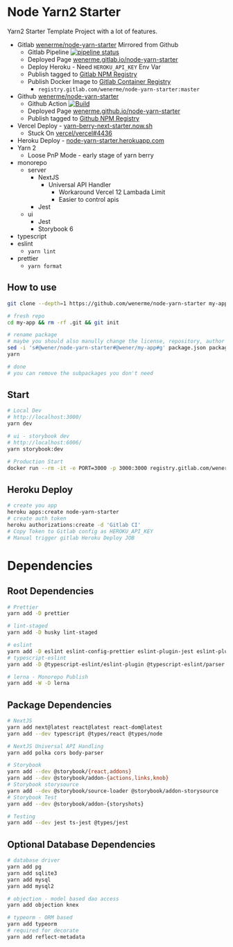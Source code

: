 # Node Yarn2 Starter

Yarn2 Starter Template Project with a lot of features.

- Gitlab [wenerme/node-yarn-starter](https://gitlab.com/wenerme/node-yarn-starter) Mirrored from Github
  - Gitlab Pipeline [![pipeline status](https://gitlab.com/wenerme/node-yarn-starter/badges/master/pipeline.svg)](https://gitlab.com/wenerme/node-yarn-starter/-/pipelines)
  - Deployed Page [wenerme.gitlab.io/node-yarn-starter](https://wenerme.github.io/node-yarn-starter)
  - Deploy Heroku - Need `HEROKU_API_KEY` Env Var
  - Publish tagged to [Gitlab NPM Registry](https://gitlab.com/wenerme/node-yarn-starter/-/packages)
  - Publish Docker Image to [Gitlab Container Registry](https://gitlab.com/wenerme/node-yarn-starter/container_registry) 
    - `registry.gitlab.com/wenerme/node-yarn-starter:master`
- Github [wenerme/node-yarn-starter](https://github.com/wenerme/node-yarn-starter)
  - Github Action [![Build](https://github.com/wenerme/node-yarn-starter/workflows/Build/badge.svg)](https://github.com/wenerme/node-yarn-starter/actions)
  - Deployed Page [wenerme.github.io/node-yarn-starter](https://wenerme.github.io/node-yarn-starter)
  - Publish tagged to [Github NPM Registry](https://github.com/wenerme/node-yarn-starter/packages)
- Vercel Deploy - [yarn-berry-next-starter.now.sh](https://yarn-berry-next-starter.now.sh)
  - Stuck On [vercel/vercel#4436](https://github.com/vercel/vercel/issues/4436)
- Heroku Deploy - [node-yarn-starter.herokuapp.com](https://node-yarn-starter.herokuapp.com)
- Yarn 2
  - Loose PnP Mode - early stage of yarn berry
- monorepo
  - server
    - NextJS
      - Universal API Handler
        - Workaround Vercel 12 Lambada Limit
        - Easier to control apis
    - Jest
  - ui
    - Jest
    - Storybook 6
- typescript
- eslint
    - `yarn lint`
- prettier
    - `yarn format`

## How to use

```bash
git clone --depth=1 https://github.com/wenerme/node-yarn-starter my-app

# fresh repo
cd my-app && rm -rf .git && git init

# rename package
# maybe you should also manully change the license, repository, author etc.
sed -i 's#@wener/node-yarn-starter#@wener/my-app#g' package.json packages/*/package.json packages/**/*.{tsx,ts}
yarn

# done
# you can remove the subpackages you don't need
```

## Start

```bash
# Local Dev
# http://localhost:3000/
yarn dev

# ui - storybook dev
# http://localhost:6006/
yarn storybook:dev

# Production Start
docker run --rm -it -e PORT=3000 -p 3000:3000 registry.gitlab.com/wenerme/node-yarn-starter:master
```

## Heroku Deploy

```bash
# create you app
heroku apps:create node-yarn-starter
# create auth token
heroku authorizations:create -d 'Gitlab CI'
# Copy Token to Gitlab config as HEROKU_API_KEY
# Manual trigger gitlab Heroku Deploy JOB
```

# Dependencies

## Root Dependencies

```bash
# Prettier
yarn add -D prettier

# lint-staged
yarn add -D husky lint-staged

# eslint
yarn add -D eslint eslint-config-prettier eslint-plugin-jest eslint-plugin-react eslint-plugin-react-hooks
# typescript-eslint
yarn add -D @typescript-eslint/eslint-plugin @typescript-eslint/parser

# lerna - Monorepo Publish
yarn add -W -D lerna
```

## Package Dependencies

```bash
# NextJS
yarn add next@latest react@latest react-dom@latest
yarn add --dev typescript @types/react @types/node

# NextJS Universal API Handling
yarn add polka cors body-parser

# Storybook
yarn add --dev @storybook/{react,addons}
yarn add --dev @storybook/addon-{actions,links,knob}
# Storybook storysource
yarn add --dev @storybook/source-loader @storybook/addon-storysource
# Storybook Test
yarn add --dev @storybook/addon-{storyshots}

# Testing
yarn add --dev jest ts-jest @types/jest
```

## Optional Database Dependencies

```bash
# database driver
yarn add pg
yarn add sqlite3
yarn add mysql
yarn add mysql2

# objection - model based dao access
yarn add objection knex

# typeorm - ORM based
yarn add typeorm
# required for decorate
yarn add reflect-metadata
```
